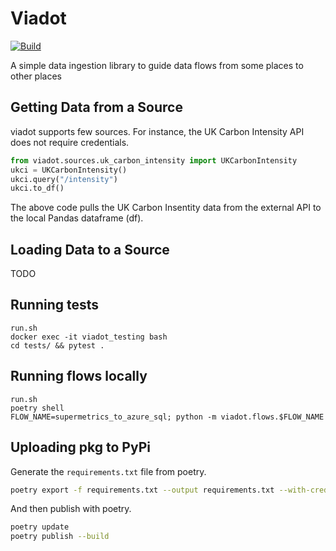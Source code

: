# Viadot
<p>
<a href="https://github.com/psf/black" target="_blank">
    <img src="https://img.shields.io/badge/code%20style-black-000000.svg" alt="Build">
</a>
</p>
A simple data ingestion library to guide data flows from some places to other places

## Getting Data from a Source

viadot supports few sources. For instance, the UK Carbon Intensity API does not require credentials.

```python
from viadot.sources.uk_carbon_intensity import UKCarbonIntensity
ukci = UKCarbonIntensity()
ukci.query("/intensity")
ukci.to_df()
```

The above code pulls the UK Carbon Insentity data from the external API to the local Pandas dataframe (df).

## Loading Data to a Source

TODO

## Running tests
```
run.sh
docker exec -it viadot_testing bash
cd tests/ && pytest .
```

## Running flows locally
```
run.sh
poetry shell
FLOW_NAME=supermetrics_to_azure_sql; python -m viadot.flows.$FLOW_NAME
```

## Uploading pkg to PyPi

Generate the `requirements.txt` file from poetry.

```bash
poetry export -f requirements.txt --output requirements.txt --with-credentials --dev
```

And then publish with poetry.

```bash
poetry update
poetry publish --build
```
